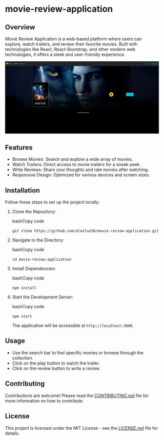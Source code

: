 # movie-review-application

Overview
--------

Movie Review Application is a web-based platform where users can explore, watch trailers, and review their favorite movies. Built with technologies like React, React-Bootstrap, and other modern web technologies, it offers a sleek and user-friendly experience.

![Movie App](MovieApp.png)

Features
--------

-   Browse Movies: Search and explore a wide array of movies.
-   Watch Trailers: Direct access to movie trailers for a sneak peek.
-   Write Reviews: Share your thoughts and rate movies after watching.
-   Responsive Design: Optimized for various devices and screen sizes.

Installation
------------

Follow these steps to set up the project locally:

1.  Clone the Repository:

    bashCopy code

    `git clone https://github.com/alexlux58/movie-review-application.git`

2.  Navigate to the Directory:

    bashCopy code

    `cd movie-review-application`

3.  Install Dependencies:

    bashCopy code

    `npm install`

4.  Start the Development Server:

    bashCopy code

    `npm start`

    The application will be accessible at `http://localhost:3000`.

Usage
-----

-   Use the search bar to find specific movies or browse through the collection.
-   Click on the play button to watch the trailer.
-   Click on the review button to write a review.

Contributing
------------

Contributions are welcome! Please read the [CONTRIBUTING.md](https://chat.openai.com/CONTRIBUTING.md) file for more information on how to contribute.

License
-------

This project is licensed under the MIT License - see the [LICENSE.md](https://chat.openai.com/LICENSE.md) file for details.
